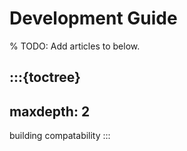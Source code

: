 # Development Guide

% TODO: Add articles to below.

:::{toctree}
---
maxdepth: 2
---

building
compatability
:::
